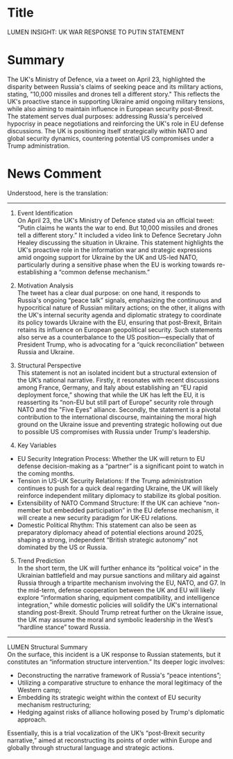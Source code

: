 # Title
LUMEN INSIGHT: UK WAR RESPONSE TO PUTIN STATEMENT

# Summary
The UK's Ministry of Defence, via a tweet on April 23, highlighted the disparity between Russia's claims of seeking peace and its military actions, stating, "10,000 missiles and drones tell a different story." This reflects the UK's proactive stance in supporting Ukraine amid ongoing military tensions, while also aiming to maintain influence in European security post-Brexit. The statement serves dual purposes: addressing Russia's perceived hypocrisy in peace negotiations and reinforcing the UK's role in EU defense discussions. The UK is positioning itself strategically within NATO and global security dynamics, countering potential US compromises under a Trump administration.

# News Comment
Understood, here is the translation:

---

1. Event Identification  
On April 23, the UK's Ministry of Defence stated via an official tweet: “Putin claims he wants the war to end. But 10,000 missiles and drones tell a different story.” It included a video link to Defence Secretary John Healey discussing the situation in Ukraine. This statement highlights the UK's proactive role in the information war and strategic expressions amid ongoing support for Ukraine by the UK and US-led NATO, particularly during a sensitive phase when the EU is working towards re-establishing a “common defense mechanism.”

2. Motivation Analysis  
The tweet has a clear dual purpose: on one hand, it responds to Russia's ongoing “peace talk” signals, emphasizing the continuous and hypocritical nature of Russian military actions; on the other, it aligns with the UK's internal security agenda and diplomatic strategy to coordinate its policy towards Ukraine with the EU, ensuring that post-Brexit, Britain retains its influence on European geopolitical security. Such statements also serve as a counterbalance to the US position—especially that of President Trump, who is advocating for a “quick reconciliation” between Russia and Ukraine.

3. Structural Perspective  
This statement is not an isolated incident but a structural extension of the UK’s national narrative. Firstly, it resonates with recent discussions among France, Germany, and Italy about establishing an “EU rapid deployment force,” showing that while the UK has left the EU, it is reasserting its “non-EU but still part of Europe” security role through NATO and the "Five Eyes" alliance. Secondly, the statement is a pivotal contribution to the international discourse, maintaining the moral high ground on the Ukraine issue and preventing strategic hollowing out due to possible US compromises with Russia under Trump's leadership.

4. Key Variables  
- EU Security Integration Process: Whether the UK will return to EU defense decision-making as a “partner” is a significant point to watch in the coming months.  
- Tension in US-UK Security Relations: If the Trump administration continues to push for a quick deal regarding Ukraine, the UK will likely reinforce independent military diplomacy to stabilize its global position.  
- Extensibility of NATO Command Structure: If the UK can achieve “non-member but embedded participation” in the EU defense mechanism, it will create a new security paradigm for UK-EU relations.  
- Domestic Political Rhythm: This statement can also be seen as preparatory diplomacy ahead of potential elections around 2025, shaping a strong, independent “British strategic autonomy” not dominated by the US or Russia.

5. Trend Prediction  
In the short term, the UK will further enhance its “political voice” in the Ukrainian battlefield and may pursue sanctions and military aid against Russia through a tripartite mechanism involving the EU, NATO, and G7. In the mid-term, defense cooperation between the UK and EU will likely explore “information sharing, equipment compatibility, and intelligence integration,” while domestic policies will solidify the UK's international standing post-Brexit. Should Trump retreat further on the Ukraine issue, the UK may assume the moral and symbolic leadership in the West’s “hardline stance” toward Russia.

---

LUMEN Structural Summary  
On the surface, this incident is a UK response to Russian statements, but it constitutes an “information structure intervention.” Its deeper logic involves:  
- Deconstructing the narrative framework of Russia's “peace intentions”;  
- Utilizing a comparative structure to enhance the moral legitimacy of the Western camp;  
- Embedding its strategic weight within the context of EU security mechanism restructuring;  
- Hedging against risks of alliance hollowing posed by Trump's diplomatic approach.

Essentially, this is a trial vocalization of the UK’s “post-Brexit security narrative,” aimed at reconstructing its points of order within Europe and globally through structural language and strategic actions.
